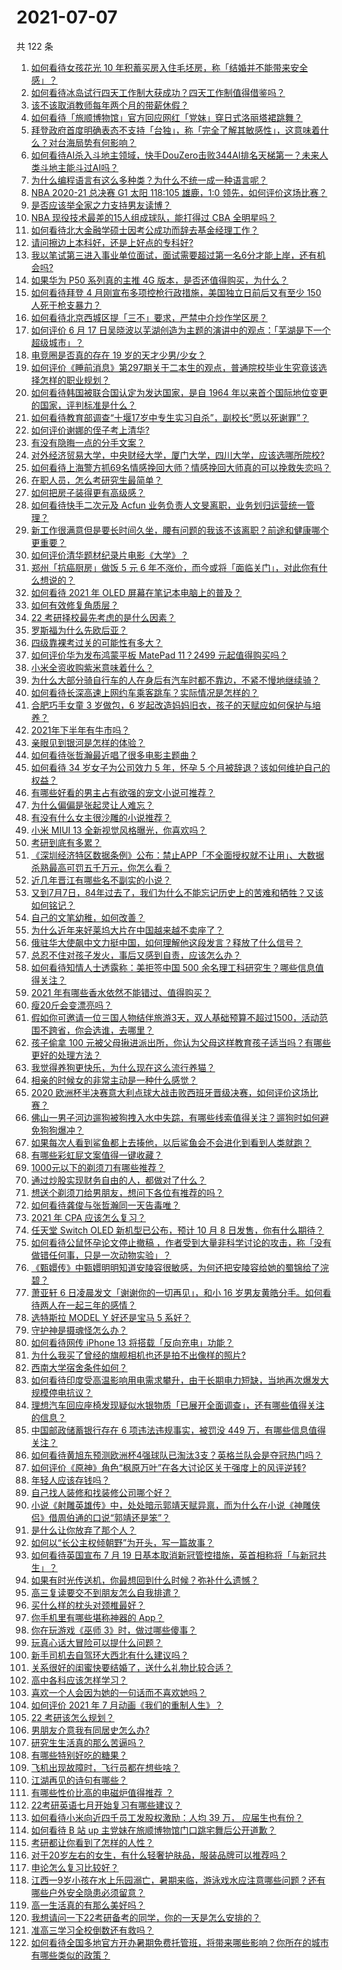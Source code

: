 # 2021-07-07

共 122 条

<!-- BEGIN -->
<!-- 最后更新时间 Wed Jul 07 2021 15:01:34 GMT+0800 (China Standard Time) -->

1. [如何看待女孩花光 10
   年积蓄买房入住毛坯房，称「结婚并不能带来安全感」？](https://www.zhihu.com/question/470358346)
2. [如何看待冰岛试行四天工作制大获成功？四天工作制值得借鉴吗？](https://www.zhihu.com/question/470410629)
3. [该不该取消教师每年两个月的带薪休假？](https://www.zhihu.com/question/470469068)
4. [如何看待「旅顺博物馆」官方回应网红「党妹」穿日式洛丽塔裙跳舞？](https://www.zhihu.com/question/470365349)
5. [拜登政府首度明确表态不支持「台独」，称「完全了解其敏感性」，这意味着什么？对台海局势有何影响？](https://www.zhihu.com/question/470580147)
6. [如何看待AI杀入斗地主领域，快手DouZero击败344AI排名天梯第一？未来人类斗地主能斗过AI吗？](https://www.zhihu.com/question/470431274)
7. [为什么编程语言有这么多种类？为什么不统一成一种语言呢？](https://www.zhihu.com/question/23026542)
8. [NBA 2020-21 总决赛 G1 太阳 118:105 雄鹿，1:0
   领先，如何评价这场比赛？](https://www.zhihu.com/question/470568696)
9. [是否应该举全家之力支持男友读博？](https://www.zhihu.com/question/469233560)
10. [NBA 现役技术最差的15人组成球队，能打得过 CBA
    全明星吗？](https://www.zhihu.com/question/467877445)
11. [如何看待北大金融学硕士因考公成功而辞去基金经理工作？](https://www.zhihu.com/question/470568734)
12. [请问擦边上本科好，还是上好点的专科好?](https://www.zhihu.com/question/465110186)
13. [我以笔试第三进入事业单位面试，面试需要超过第一名6分才能上岸，还有机会吗?](https://www.zhihu.com/question/423877129)
14. [如果华为 P50 系列真的主推 4G
    版本，是否还值得购买，为什么？](https://www.zhihu.com/question/470135398)
15. [如何看待拜登 4 月刚宣布多项控枪行政措施，美国独立日前后又有至少 150
    人死于枪支暴力？](https://www.zhihu.com/question/470452989)
16. [如何看待北京西城区提「三不」要求，严禁中介炒作学区房？](https://www.zhihu.com/question/470440971)
17. [如何评价 6 月 17
    日吴晓波以芜湖创造为主题的演讲中的观点：「芜湖是下一个超级城市」？](https://www.zhihu.com/question/466274708)
18. [电竞圈是否真的存在 19 岁的天才少男/少女？](https://www.zhihu.com/question/468717638)
19. [如何评价《睡前消息》第297期关于二本生的观点，普通院校毕业生究竟该选择怎样的职业规划？](https://www.zhihu.com/question/470490474)
20. [如何看待韩国被联合国认定为发达国家，是自 1964
    年以来首个国际地位变更的国家，评判标准是什么？](https://www.zhihu.com/question/470588614)
21. [如何看待教育部调查“十堰17岁中专生实习自杀”，副校长“愿以死谢罪”？](https://www.zhihu.com/question/470564757)
22. [如何评价谢娜的侄子考上清华?](https://www.zhihu.com/question/470319024)
23. [有没有隐晦一点的分手文案？](https://www.zhihu.com/question/432396268)
24. [对外经济贸易大学，中央财经大学，厦门大学，四川大学，应该选哪所院校?](https://www.zhihu.com/question/467683333)
25. [如何看待上海警方抓69名情感挽回大师？情感挽回大师真的可以挽救失恋吗？](https://www.zhihu.com/question/470420822)
26. [在职人员，怎么考研究生最简单？](https://www.zhihu.com/question/265733444)
27. [如何把房子装得更有高级感？](https://www.zhihu.com/question/460724070)
28. [如何看待快手二次元及 Acfun
    业务负责人文旻离职，业务划归运营统一管理？](https://www.zhihu.com/question/470247939)
29. [新工作很满意但是要长时间久坐，腰有问题的我该不该离职？前途和健康哪个更重要？](https://www.zhihu.com/question/470371273)
30. [如何评价清华题材纪录片电影《大学》？](https://www.zhihu.com/question/469047173)
31. [郑州「抗癌厨房」做饭 5 元 6
    年不涨价，而今或将「面临关门」，对此你有什么想说的？](https://www.zhihu.com/question/470452348)
32. [如何看待 2021 年 OLED 屏幕在笔记本电脑上的普及？](https://www.zhihu.com/question/461874617)
33. [如何有效修复角质层？](https://www.zhihu.com/question/306438724)
34. [22 考研择校最先考虑的是什么因素？](https://www.zhihu.com/question/470585016)
35. [罗斯福为什么先欧后亚？](https://www.zhihu.com/question/469691153)
36. [四级靠裸考过关的可能性有多大？](https://www.zhihu.com/question/326748979)
37. [如何评价华为发布鸿蒙平板 MatePad 11？2499
    元起值得购买吗？](https://www.zhihu.com/question/470432841)
38. [小米全资收购紫米意味着什么？](https://www.zhihu.com/question/470091421)
39. [为什么大部分骑自行车的人在身后有汽车时都不靠边，不紧不慢地继续骑？](https://www.zhihu.com/question/348195449)
40. [如何看待长深高速上网约车乘客跳车？实际情况是怎样的？](https://www.zhihu.com/question/470385514)
41. [合肥巧手女童 3 岁做包，6
    岁起改造妈妈旧衣，孩子的天赋应如何保护与培养？](https://www.zhihu.com/question/469511678)
42. [2021年下半年有牛市吗？](https://www.zhihu.com/question/466868217)
43. [亲眼见到银河是怎样的体验？](https://www.zhihu.com/question/469139163)
44. [如何看待张哲瀚最近唱了很多电影主题曲？](https://www.zhihu.com/question/469052363)
45. [如何看待 34 岁女子为公司效力 5 年，怀孕 5
    个月被辞退？该如何维护自己的权益？](https://www.zhihu.com/question/470346433)
46. [有哪些好看的男主占有欲强的宠文小说可推荐？](https://www.zhihu.com/question/359941325)
47. [为什么偏偏是张起灵让人难忘？](https://www.zhihu.com/question/464377760)
48. [有没有什么女主很沙雕的小说推荐？](https://www.zhihu.com/question/358898140)
49. [小米 MIUI 13 全新视觉风格曝光，你喜欢吗？](https://www.zhihu.com/question/466812715)
50. [考研到底有多累？](https://www.zhihu.com/question/400702085)
51. [《深圳经济特区数据条例》公布：禁止APP「不全面授权就不让用」、大数据杀熟最高可罚五千万元，你怎么看？](https://www.zhihu.com/question/470388378)
52. [近几年晋江有哪些名不副实的小说？](https://www.zhihu.com/question/290225676)
53. [又到7月7日，84年过去了，我们为什么不能忘记历史上的苦难和牺牲？又该如何铭记？](https://www.zhihu.com/question/470571932)
54. [自己的文笔幼稚，如何改善？](https://www.zhihu.com/question/463560915)
55. [为什么近年来好莱坞大片在中国越来越不卖座了？](https://www.zhihu.com/question/268982964)
56. [俄驻华大使飙中文力挺中国，如何理解他这段发言？释放了什么信号？](https://www.zhihu.com/question/470377945)
57. [总忍不住对孩子发火，事后又感到自责，应该怎么办？](https://www.zhihu.com/question/456787322)
58. [如何看待知情人士透露称：美拒签中国 500
    余名理工科研究生？哪些信息值得关注？](https://www.zhihu.com/question/470412737)
59. [2021 年有哪些香水依然不能错过、值得购买？](https://www.zhihu.com/question/438452791)
60. [瘦20斤会变漂亮吗？](https://www.zhihu.com/question/392591592)
61. [假如你可邀请一位三国人物结伴旅游3天，双人基础预算不超过1500，活动范围不跨省，你会选谁，去哪里？](https://www.zhihu.com/question/470158957)
62. [孩子偷拿 100
    元被父母揪进派出所，你认为父母这样教育孩子适当吗？有哪些更好的处理方法？](https://www.zhihu.com/question/470336455)
63. [我觉得养狗更快乐，为什么现在这么流行养猫？](https://www.zhihu.com/question/460463800)
64. [相亲的时候女的非常主动是一种什么感觉？](https://www.zhihu.com/question/266053826)
65. [2020
    欧洲杯半决赛意大利点球大战击败西班牙晋级决赛，如何评价这场比赛？](https://www.zhihu.com/question/470559709)
66. [佛山一男子河边遛狗被狗拽入水中失踪，有哪些线索值得关注？遛狗时如何避免狗狗爆冲？](https://www.zhihu.com/question/470186017)
67. [如果每次人看到鲨鱼都上去揍他，以后鲨鱼会不会进化到看到人类就跑？](https://www.zhihu.com/question/469388304)
68. [有哪些彩虹屁文案值得一键收藏？](https://www.zhihu.com/question/469777697)
69. [1000元以下的剃须刀有哪些推荐？](https://www.zhihu.com/question/46555113)
70. [通过炒股实现财务自由的人，都做对了什么？](https://www.zhihu.com/question/463163458)
71. [想送个剃须刀给男朋友，想问下各位有推荐的吗？](https://www.zhihu.com/question/306793576)
72. [如何看待龚俊与张哲瀚同一天告毒唯？](https://www.zhihu.com/question/470431847)
73. [2021 年 CPA 应该怎么复习？](https://www.zhihu.com/question/425225784)
74. [任天堂 Switch OLED 新机型已公布，预计 10 月 8
    日发售，你有什么期待？](https://www.zhihu.com/question/470508101)
75. [如何看待公鼠怀孕论文停止撤稿
    ，作者受到大量非科学讨论的攻击，称「没有做错任何事，只是一次动物实验」？](https://www.zhihu.com/question/470229957)
76. [《甄嬛传》中甄嬛明明知道安陵容很敏感，为何还把安陵容给她的蜀锦给了浣碧？](https://www.zhihu.com/question/325114276)
77. [萧亚轩 6 日凌晨发文「谢谢你的一切再见」，和小 16
    岁男友黄皓分手。如何看待两人在一起三年的感情？](https://www.zhihu.com/question/470346487)
78. [选特斯拉 MODEL Y 好还是宝马 5 系好？](https://www.zhihu.com/question/398893012)
79. [守护神是摄魂怪怎么办？](https://www.zhihu.com/question/467796681)
80. [如何看待网传 iPhone 13 将搭载「反向充电」功能？](https://www.zhihu.com/question/470137767)
81. [为什么我买了曾经的旗舰相机也还是拍不出像样的照片?](https://www.zhihu.com/question/464010264)
82. [西南大学宿舍条件如何？](https://www.zhihu.com/question/46336332)
83. [如何看待印度受高温影响用电需求攀升，由于长期电力短缺，当地再次爆发大规模停电抗议？](https://www.zhihu.com/question/469940844)
84. [理想汽车回应座椅发现疑似水银物质「已展开全面调查」，还有哪些值得关注的信息？](https://www.zhihu.com/question/470160887)
85. [中国邮政储蓄银行存在 6 项违法违规事实，被罚没 449
    万，有哪些信息值得关注？](https://www.zhihu.com/question/470180715)
86. [如何看待黄旭东预测欧洲杯4强球队已淘汰3支？英格兰队会是夺冠热门吗？](https://www.zhihu.com/question/470180410)
87. [如何评价《原神》角色“枫原万叶”在各大讨论区关于强度上的风评逆转?](https://www.zhihu.com/question/469861920)
88. [年轻人应该存钱吗？](https://www.zhihu.com/question/469208385)
89. [自己找人装修和找装修公司哪个好？](https://www.zhihu.com/question/342779357)
90. [小说《射雕英雄传》中，处处暗示郭靖天赋异禀，而为什么在小说《神雕侠侣》借周伯通的口说“郭靖还是笨”？](https://www.zhihu.com/question/469671460)
91. [是什么让你放弃了那个人？](https://www.zhihu.com/question/466005898)
92. [如何以“长公主权倾朝野”为开头，写一篇故事？](https://www.zhihu.com/question/402010747)
93. [如何看待英国宣布 7 月 19
    日基本取消新冠管控措施，英首相称将「与新冠共生」？](https://www.zhihu.com/question/470344047)
94. [如果有时光传送机，你最想回到什么时候？弥补什么遗憾？](https://www.zhihu.com/question/468426099)
95. [高三复读要交不到朋友怎么自我排遣？](https://www.zhihu.com/question/468584176)
96. [买什么样的枕头对颈椎最好？](https://www.zhihu.com/question/19581913)
97. [你手机里有哪些堪称神器的 App？](https://www.zhihu.com/question/52060765)
98. [你在玩游戏《巫师 3》时，做过哪些傻事？](https://www.zhihu.com/question/454236368)
99. [玩真心话大冒险可以提什么问题？](https://www.zhihu.com/question/294716319)
100. [新手司机去自驾环大西北有什么建议吗？](https://www.zhihu.com/question/467242045)
101. [关系很好的闺蜜快要结婚了，送什么礼物比较合适？](https://www.zhihu.com/question/313102660)
102. [高中各科应该怎样学习？](https://www.zhihu.com/question/20322752)
103. [喜欢一个人会因为她的一句话而不喜欢她吗？](https://www.zhihu.com/question/410747789)
104. [如何评价 2021 年 7 月动画《我们的重制人生》？](https://www.zhihu.com/question/467205569)
105. [22 考研该怎么规划？](https://www.zhihu.com/question/394099769)
106. [男朋友介意我有同居史怎么办?](https://www.zhihu.com/question/465458023)
107. [研究生生活真的那么苦逼吗？](https://www.zhihu.com/question/379267365)
108. [有哪些特别好吃的糖果？](https://www.zhihu.com/question/22631051)
109. [飞机出现故障时，飞行员都在想些啥？](https://www.zhihu.com/question/321094762)
110. [江湖再见的诗句有哪些？](https://www.zhihu.com/question/463456251)
111. [有哪些性价比高的电磁炉值得推荐 ？](https://www.zhihu.com/question/266022777)
112. [22考研英语七月开始复习有哪些建议？](https://www.zhihu.com/question/470349332)
113. [如何看待小米向近四千员工发股权激励：人均 39 万，
     应届生也有份？](https://www.zhihu.com/question/469594067)
114. [如何看待 B 站 up
     主党妹在旅顺博物馆门口跳宅舞后公开道歉？](https://www.zhihu.com/question/469738970)
115. [考研都让你看到了怎样的人性？](https://www.zhihu.com/question/348014746)
116. [对于20岁左右的女生，有什么轻奢护肤品，服装品牌可以推荐吗？](https://www.zhihu.com/question/26749750)
117. [申论怎么复习比较好？](https://www.zhihu.com/question/364463392)
118. [江西一9岁小孩在水上乐园溺亡，暑期来临，游泳戏水应注意哪些问题？还有哪些户外安全隐患必须留意？](https://www.zhihu.com/question/470102221)
119. [高一生活真的有那么美好吗？](https://www.zhihu.com/question/412925978)
120. [我想请问一下22考研备考的同学，你的一天是怎么安排的？](https://www.zhihu.com/question/469051601)
121. [准高三学习全校倒数还有救吗？](https://www.zhihu.com/question/469983391)
122. [如何看待全国多地官方开办暑期免费托管班，将带来哪些影响？你所在的城市有哪些类似的政策？](https://www.zhihu.com/question/469495664)

<!-- END -->
